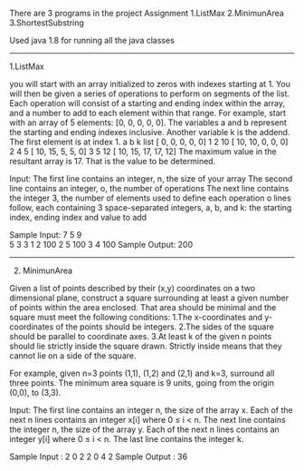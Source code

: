 There are 3 programs in the project Assignment
  1.ListMax
  2.MinimunArea
  3.ShortestSubstring
  
  Used java 1.8 for running all the java classes 

_______________________________________________________________________________________________________________________
1.ListMax

you will start with an array initialized to zeros with
indexes starting at 1. You will then be given a series of operations to
perform on segments of the list. Each operation will consist of a starting
and ending index within the array, and a number to add to each element
within that range.
For example, start with an array of 5 elements: [0, 0, 0, 0, 0]. The
variables a and b represent the starting and ending indexes inclusive.
Another variable k is the addend. The first element is at index 1.
  a   b   k       list
              [ 0, 0, 0, 0, 0]
  1   2   10  [ 10, 10, 0, 0, 0]
  2   4   5   [ 10, 15, 5, 5, 0]
  3   5   12  [ 10, 15, 17, 17, 12]
The maximum value in the resultant array is 17. That is the value to be
determined.

Input:
  The first line contains an integer, n, the size of your array
  The second line contains an integer, o, the number of operations
  The next line contains the integer 3, the number of elements used to define each operation
  o lines follow, each containing 3 space-separated integers, a, b, and
  k: the starting index, ending index and value to add

Sample Input:
            7
            5
            9   
            5
            3
            3
            1 2 100
            2 5 100
            3 4 100
Sample Output:
            200
______________________________________________________________________________________________________________________            
2. MinimunArea

Given a list of points described by their (x,y) coordinates on a two
dimensional plane, construct a square surrounding at least a given
number of points within the area enclosed. That area should be minimal
and the square must meet the following conditions:
  1.The x-coordinates and y-coordinates of the points should be integers.
  2.The sides of the square should be parallel to coordinate axes.
  3.At least k of the given n points should lie strictly inside the square drawn. Strictly inside means that they cannot lie on a side of the square.

For example, given n=3 points (1,1), (1,2) and (2,1) and k=3, surround
all three points. The minimum area square is 9 units, going from the
origin (0,0), to (3,3).

Input:
  The first line contains an integer n, the size of the array x.
  Each of the next n lines contains an integer x[i] where 0 ≤ i < n.
  The next line contains the integer n, the size of the array y.
  Each of the next n lines contains an integer y[i] where 0 ≤ i < n.
  The last line contains the integer k.
 
 Sample Input :
              2
              0
              2
              2
              0
              4
              2
Sample Output :
              36
